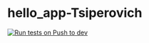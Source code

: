 # hello_app-Tsiperovich
[![Run tests on Push to dev](https://github.com/Stasoon/hello_app-Tsiperovich/actions/workflows/main-test.yml/badge.svg?branch=dev&event=push)](https://github.com/Stasoon/hello_app-Tsiperovich/actions/workflows/main-test.yml)
